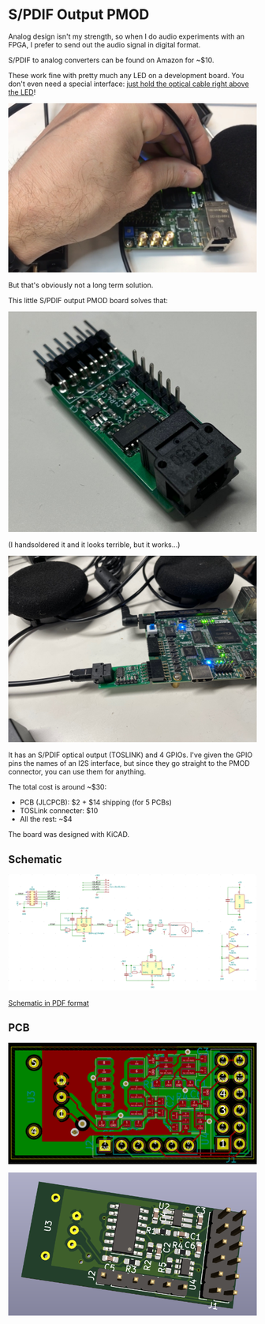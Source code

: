 
# S/PDIF Output PMOD

Analog design isn't my strength, so when I do audio experiments with an FPGA, I prefer to
send out the audio signal in digital format. 

S/PDIF to analog converters can be found on Amazon for ~$10. 

These work fine with pretty much any LED on a development board. You don't even need a special 
interface: [just hold the optical cable right above the LED](https://twitter.com/tom_verbeure/status/1299565313797750784?s=20)!

![S/PDIF Cable above LED](./doc/holding_cable_above_led.jpg)

But that's obviously not a long term solution.

This little S/PDIF output PMOD board solves that:

![S/PDIF Populatd PCB](./doc/spdif_populated_pcb.jpg)

(I handsoldered it and it looks terrible, but it works...)

![S/PDIF System](./doc/spdif_system.jpg)

It has an S/PDIF optical output (TOSLINK) and 4 GPIOs. I've given the GPIO pins the
names of an I2S interface, but since they go straight to the PMOD connector, you can use
them for anything.

The total cost is around ~$30:

* PCB (JLCPCB): $2 + $14 shipping (for 5 PCBs)
* TOSLink connecter: $10
* All the rest: ~$4

The board was designed with KiCAD.

## Schematic

![S/PDIF PMOD Schematic](./doc/spdif_pmod_schematic.png)

[Schematic in PDF format](pcb/pmod_spdif/pmod_spdif.pdf)

## PCB

![S/PDIF PMOD PCB](./doc/spdif_pmod_pcb.png)

![S/PDIF PMOD PCB 3D](./doc/spdif_pmod_3d.png)


